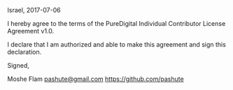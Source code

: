 Israel, 2017-07-06

I hereby agree to the terms of the PureDigital Individual Contributor License
Agreement v1.0.

I declare that I am authorized and able to make this agreement and sign this
declaration.

Signed,

Moshe Flam pashute@gmail.com https://github.com/pashute
